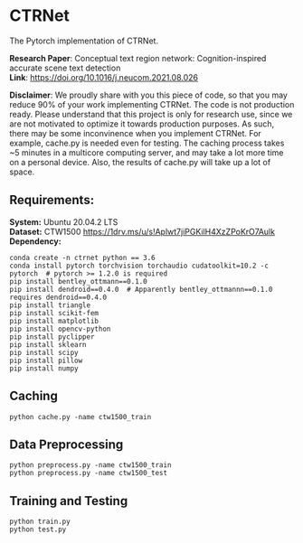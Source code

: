 # CTRNet

The Pytorch implementation of CTRNet.<br />

**Research Paper**: Conceptual text region network: Cognition-inspired accurate scene text detection<br />
**Link**: https://doi.org/10.1016/j.neucom.2021.08.026<br />

**Disclaimer**: We proudly share with you this piece of code, so that you may reduce 90% of your work implementing CTRNet. The code is not production ready. Please understand that this project is only for research use, since we are not motivated to optimize it towards production purposes. As such, there may be some inconvinence when you implement CTRNet. For example, cache.py is needed even for testing. The caching process takes ~5 minutes in a multicore computing server, and may take a lot more time on a personal device. Also, the results of cache.py will take up a lot of space.

## Requirements:
**System:** Ubuntu 20.04.2 LTS<br />
**Dataset:** CTW1500 https://1drv.ms/u/s!Aplwt7jiPGKilH4XzZPoKrO7Aulk<br />
**Dependency:**
```
conda create -n ctrnet python == 3.6
conda install pytorch torchvision torchaudio cudatoolkit=10.2 -c pytorch  # pytorch >= 1.2.0 is required
pip install bentley_ottmann==0.1.0
pip install dendroid==0.4.0  # Apparently bentley_ottmannn==0.1.0 requires dendroid==0.4.0
pip install triangle
pip install scikit-fem
pip install matplotlib
pip install opencv-python
pip install pyclipper
pip install sklearn
pip install scipy
pip install pillow
pip install numpy
```

## Caching
```
python cache.py -name ctw1500_train
```

## Data Preprocessing
```
python preprocess.py -name ctw1500_train
python preprocess.py -name ctw1500_test
```

## Training and Testing
```
python train.py
python test.py
```
